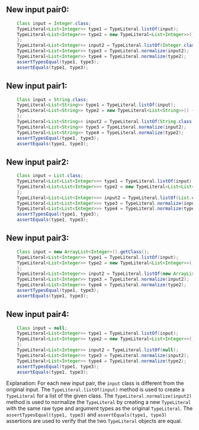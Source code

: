 ## New input pair0:
```java
    Class input = Integer.class;
    TypeLiteral<List<Integer>> type1 = TypeLiteral.listOf(input);
    TypeLiteral<List<Integer>> type2 = new TypeLiteral<List<Integer>>() {
    };
    TypeLiteral<List<Integer>> input2 = TypeLiteral.listOf(Integer.class);
    TypeLiteral<List<Integer>> type3 = TypeLiteral.normalize(input2);
    TypeLiteral<List<Integer>> type4 = TypeLiteral.normalize(type2);
    assertTypesEqual(type1, type3);
    assertEquals(type1, type3);
```

## New input pair1:
```java
    Class input = String.class;
    TypeLiteral<List<String>> type1 = TypeLiteral.listOf(input);
    TypeLiteral<List<String>> type2 = new TypeLiteral<List<String>>() {
    };
    TypeLiteral<List<String>> input2 = TypeLiteral.listOf(String.class);
    TypeLiteral<List<String>> type3 = TypeLiteral.normalize(input2);
    TypeLiteral<List<String>> type4 = TypeLiteral.normalize(type2);
    assertTypesEqual(type1, type3);
    assertEquals(type1, type3);
```

## New input pair2:
```java
    Class input = List.class;
    TypeLiteral<List<List<Integer>>> type1 = TypeLiteral.listOf(input);
    TypeLiteral<List<List<Integer>>> type2 = new TypeLiteral<List<List<Integer>>>() {
    };
    TypeLiteral<List<List<Integer>>> input2 = TypeLiteral.listOf(List.class);
    TypeLiteral<List<List<Integer>>> type3 = TypeLiteral.normalize(input2);
    TypeLiteral<List<List<Integer>>> type4 = TypeLiteral.normalize(type2);
    assertTypesEqual(type1, type3);
    assertEquals(type1, type3);
```

## New input pair3:
```java
    Class input = new ArrayList<Integer>().getClass();
    TypeLiteral<List<Integer>> type1 = TypeLiteral.listOf(input);
    TypeLiteral<List<Integer>> type2 = new TypeLiteral<List<Integer>>() {
    };
    TypeLiteral<List<Integer>> input2 = TypeLiteral.listOf(new ArrayList<Integer>().getClass());
    TypeLiteral<List<Integer>> type3 = TypeLiteral.normalize(input2);
    TypeLiteral<List<Integer>> type4 = TypeLiteral.normalize(type2);
    assertTypesEqual(type1, type3);
    assertEquals(type1, type3);
```

## New input pair4:
```java
    Class input = null;
    TypeLiteral<List<Integer>> type1 = TypeLiteral.listOf(input);
    TypeLiteral<List<Integer>> type2 = new TypeLiteral<List<Integer>>() {
    };
    TypeLiteral<List<Integer>> input2 = TypeLiteral.listOf(null);
    TypeLiteral<List<Integer>> type3 = TypeLiteral.normalize(input2);
    TypeLiteral<List<Integer>> type4 = TypeLiteral.normalize(type2);
    assertTypesEqual(type1, type3);
    assertEquals(type1, type3);
```

Explanation:
For each new input pair, the `input` class is different from the original input. The `TypeLiteral.listOf(input)` method is used to create a `TypeLiteral` for a list of the given class. The `TypeLiteral.normalize(input2)` method is used to normalize the `TypeLiteral` by creating a new `TypeLiteral` with the same raw type and argument types as the original `TypeLiteral`. The `assertTypesEqual(type1, type3)` and `assertEquals(type1, type3)` assertions are used to verify that the two `TypeLiteral` objects are equal.

